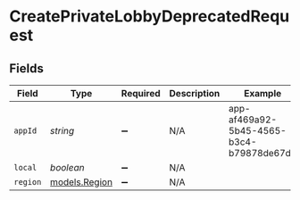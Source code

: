 # CreatePrivateLobbyDeprecatedRequest


## Fields

| Field                                    | Type                                     | Required                                 | Description                              | Example                                  |
| ---------------------------------------- | ---------------------------------------- | ---------------------------------------- | ---------------------------------------- | ---------------------------------------- |
| `appId`                                  | *string*                                 | :heavy_minus_sign:                       | N/A                                      | app-af469a92-5b45-4565-b3c4-b79878de67d2 |
| `local`                                  | *boolean*                                | :heavy_minus_sign:                       | N/A                                      |                                          |
| `region`                                 | [models.Region](../models/region.md)     | :heavy_minus_sign:                       | N/A                                      |                                          |